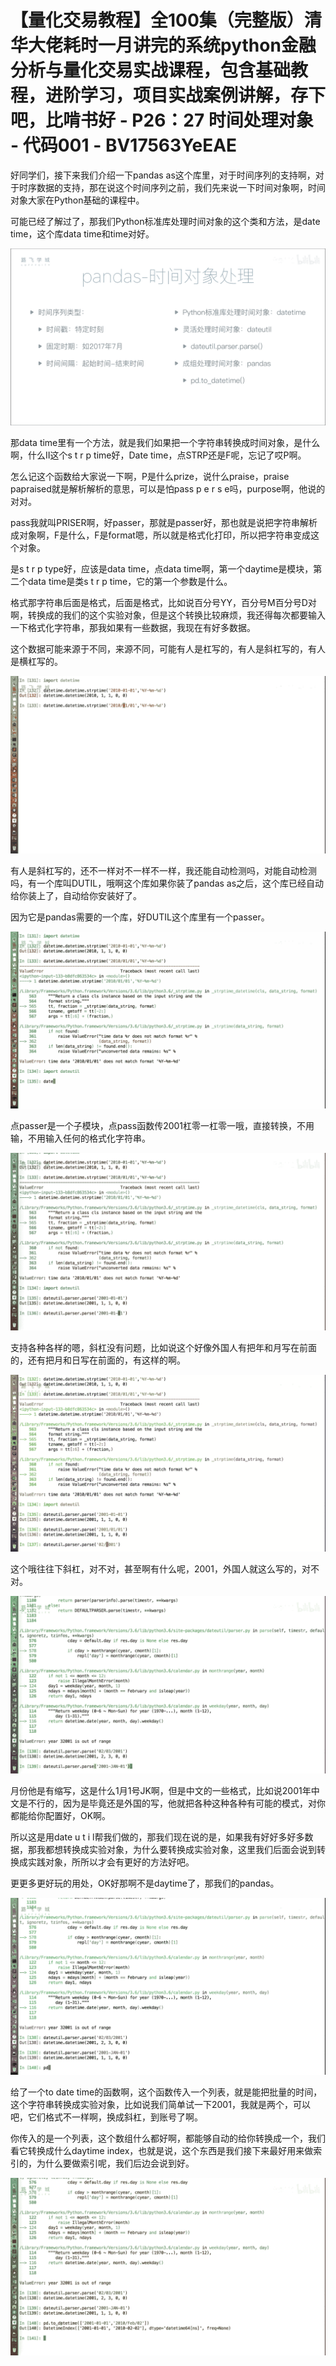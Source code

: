 # 【量化交易教程】全100集（完整版）清华大佬耗时一月讲完的系统python金融分析与量化交易实战课程，包含基础教程，进阶学习，项目实战案例讲解，存下吧，比啃书好 - P26：27 时间处理对象 - 代码001 - BV17563YeEAE

好同学们，接下来我们介绍一下pandas as这个库里，对于时间序列的支持啊，对于时序数据的支持，那在说这个时间序列之前，我们先来说一下时间对象啊，时间对象大家在Python基础的课程中。

可能已经了解过了，那我们Python标准库处理时间对象的这个类和方法，是date time，这个库data time和time对好。



![](img/09659bd5713fca983762c1cf60102ec9_1.png)

那data time里有一个方法，就是我们如果把一个字符串转换成时间对象，是什么啊，什么II这个s t r p time好，Date time，点STRP还是F呢，忘记了哎P啊。

怎么记这个函数给大家说一下啊，P是什么prize，说什么praise，praise papraised就是解析解析的意思，可以是怕pass p e r s e吗，purpose啊，他说的对对。

pass我就叫PRISER啊，好passer，那就是passer好，那也就是说把字符串解析成对象啊，F是什么，F是format嗯，所以就是格式化打印，所以把字符串变成这个对象。

是s t r p type好，应该是data time，点data time啊，第一个daytime是模块，第二个data time是类s t r p time，它的第一个参数是什么。

格式那字符串后面是格式，后面是格式，比如说百分号YY，百分号M百分号D对啊，转换成的我们的这个实验对象，但是这个转换比较麻烦，我还得每次都要输入一下格式化字符串，那我如果有一些数据，我现在有好多数据。

这个数据可能来源于不同，来源不同，可能有人是杠写的，有人是斜杠写的，有人是横杠写的。

![](img/09659bd5713fca983762c1cf60102ec9_3.png)

有人是斜杠写的，还不一样对不一样不一样，我还能自动检测吗，对能自动检测吗，有一个库叫DUTIL，哦啊这个库如果你装了pandas as之后，这个库已经自动给你装上了，自动给你安装好了。

因为它是pandas需要的一个库，好DUTIL这个库里有一个passer。

![](img/09659bd5713fca983762c1cf60102ec9_5.png)

点passer是一个子模块，点pass函数传2001杠零一杠零一哦，直接转换，不用输，不用输入任何的格式化字符串。



![](img/09659bd5713fca983762c1cf60102ec9_7.png)

支持各种各样的嗯，斜杠没有问题，比如说这个好像外国人有把年和月写在前面的，还有把月和日写在前面的，有这样的啊。



![](img/09659bd5713fca983762c1cf60102ec9_9.png)

这个哦往往下斜杠，对不对，甚至啊有什么呢，2001，外国人就这么写的，对不对。

![](img/09659bd5713fca983762c1cf60102ec9_11.png)

月份他是有缩写，这是什么1月1号JK啊，但是中文的一些格式，比如说2001年中文是不行的，因为是毕竟还是外国的写，他就把各种这种各种有可能的模式，对你都能给你配置好，OK啊。

所以这是用date u t i l帮我们做的，那我们现在说的是，如果我有好好多好多数据，那我都想转换成实验对象，为什么要转换成实验对象，这里我们后面会说到转换成实践对象，所所以才会有更好的方法好吧。

更更多更好玩的用处，OK好那啊不是daytime了，那我们的pandas。

![](img/09659bd5713fca983762c1cf60102ec9_13.png)

给了一个to date time的函数啊，这个函数传入一个列表，就是能把批量的时间，这个字符串转换成实验对象，比如说我们简单试一下2001，我就是两个，可以吧，它们格式不一样啊，换成斜杠，到账号了啊。

你传入的是一个列表，这个数组什么都好啊，都能够自动的给你转换成一个，我们看它转换成什么daytime index，也就是说，这个东西是我们接下来最好用来做索引的，为什么要做索引呢，我们后边会说到好。



![](img/09659bd5713fca983762c1cf60102ec9_15.png)